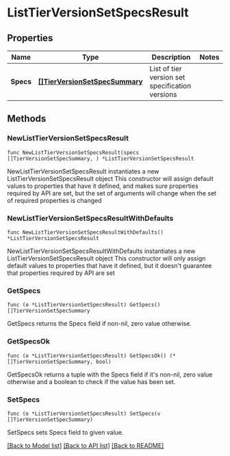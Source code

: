 # ListTierVersionSetSpecsResult

## Properties

Name | Type | Description | Notes
------------ | ------------- | ------------- | -------------
**Specs** | [**[]TierVersionSetSpecSummary**](TierVersionSetSpecSummary.md) | List of tier version set specification versions | 

## Methods

### NewListTierVersionSetSpecsResult

`func NewListTierVersionSetSpecsResult(specs []TierVersionSetSpecSummary, ) *ListTierVersionSetSpecsResult`

NewListTierVersionSetSpecsResult instantiates a new ListTierVersionSetSpecsResult object
This constructor will assign default values to properties that have it defined,
and makes sure properties required by API are set, but the set of arguments
will change when the set of required properties is changed

### NewListTierVersionSetSpecsResultWithDefaults

`func NewListTierVersionSetSpecsResultWithDefaults() *ListTierVersionSetSpecsResult`

NewListTierVersionSetSpecsResultWithDefaults instantiates a new ListTierVersionSetSpecsResult object
This constructor will only assign default values to properties that have it defined,
but it doesn't guarantee that properties required by API are set

### GetSpecs

`func (o *ListTierVersionSetSpecsResult) GetSpecs() []TierVersionSetSpecSummary`

GetSpecs returns the Specs field if non-nil, zero value otherwise.

### GetSpecsOk

`func (o *ListTierVersionSetSpecsResult) GetSpecsOk() (*[]TierVersionSetSpecSummary, bool)`

GetSpecsOk returns a tuple with the Specs field if it's non-nil, zero value otherwise
and a boolean to check if the value has been set.

### SetSpecs

`func (o *ListTierVersionSetSpecsResult) SetSpecs(v []TierVersionSetSpecSummary)`

SetSpecs sets Specs field to given value.



[[Back to Model list]](../README.md#documentation-for-models) [[Back to API list]](../README.md#documentation-for-api-endpoints) [[Back to README]](../README.md)


